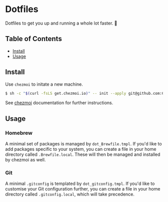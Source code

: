# Dotfiles

Dotfiles to get you up and running a whole lot faster. 🚀

## Table of Contents

* [Install](#install)
* [Usage](#usage)

## Install

Use `chezmoi` to initate a new machine.

```bash
$ sh -c "$(curl -fsLS get.chezmoi.io)" -- init --apply git@github.com:CapiMoney/dotfiles.git
```

See [chezmoi](https://chezmoi.io/) documentation for further instructions.

## Usage  

### Homebrew  

A minimal set of packages is managed by `dot_Brewfile.tmpl`. If you'd like to add packages specific to your system, you can create a file in your home directory called `.Brewfile.local`. These will then be managed and installed by chezmoi as well.  

### Git  

A minimal `.gitconfig` is templated by `dot_gitconfig.tmpl`. If you'd like to customise your Git configuration further, you can create a file in your home directory called `.gitconfig.local`, which will take precedence.  
